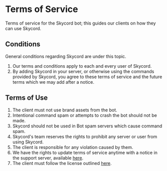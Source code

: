 # Terms of Service
Terms of service for the Skycord bot; this guides our clients on how they can use Skycord.

## Conditions
General conditions regarding Skycord are under this topic.

1. Our terms and conditions apply to each and every user of Skycord.
2. By adding Skycord in your server, or otherwise using the commands provided by Skycord, you agree to these terms of service and the future terms which we may add after a notice.

## Terms of Use

1. The client must not use brand assets from the bot.
2. Intentional command spam or attempts to crash the bot should not be made.
3. Skycord should not be used in Bot spam servers which cause command spam.
4. Skycord's team reserves the rights to prohibit any server or user from using Skycord.
5. The client is responsible for any violation caused by them.
6. We have the rights to update terms of service anytime with a notice in the support server, available [here](https://kyanoxia.com/join).
7. The client must follow the license outlined [here](https://github.com/Kyanoxia/orchid/blob/main/LICENSE).
